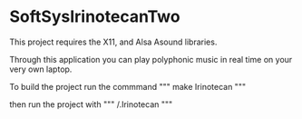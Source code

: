# SoftSysIrinotecanTwo

This project requires the X11, and Alsa Asound libraries.

Through this application you can play polyphonic music in real time on your very own laptop.

To build the project run the commmand
"""
make Irinotecan
"""

then run the project with
"""
/.Irinotecan
"""
